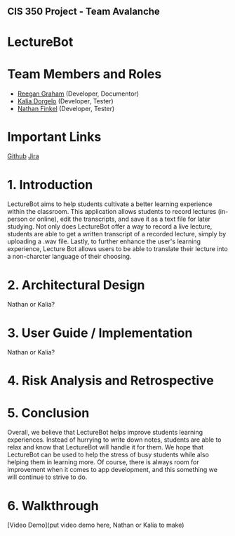 ## CIS 350 Project - Team Avalanche  

# LectureBot

# Team Members and Roles

* [Reegan Graham](https://github.com/graharee/CIS350-HW2-GRAHAM) (Developer, Documentor)
* [Kalia Dorgelo](https://github.com/DorgeloK/CIS350-HW2-Dorgelo/tree/main) (Developer, Tester)
* [Nathan Finkel](https://github.com/nathanfinkel/CIS350-HW2-Finkel.git) (Developer, Tester)

# Important Links

[Github](https://github.com/graharee/GVSU-CIS350-AVALANCHE)
[Jira](https://cis350-avalanche.atlassian.net/jira/software/projects/SCRUM/boards/1)

# 1. Introduction
LectureBot aims to help students cultivate a better learning experience within the classroom. This application allows students to record lectures (in-person or online), edit the transcripts, and save it as a text file for later studying. Not only does LectureBot offer a way to record a live lecture, students are able to get a written transcript of a recorded lecture, simply by uploading a .wav file. Lastly, to further enhance the user's learning experience, Lecture Bot allows users to be able to translate their lecture into a non-charcter language of their choosing. 

# 2. Architectural Design
Nathan or Kalia?

# 3. User Guide / Implementation
Nathan or Kalia?

# 4. Risk Analysis and Retrospective


# 5. Conclusion
Overall, we believe that LectureBot helps improve students learning experiences. Instead of hurrying to write down notes, students are able to relax and know that LectureBot will handle it for them. We hope that LectureBot can be used to help the stress of busy students while also helping them in learning more. Of course, there is always room for improvement when it comes to app development, and this something we will continue to strive to do. 

# 6. Walkthrough
[Video Demo](put video demo here, Nathan or Kalia to make)